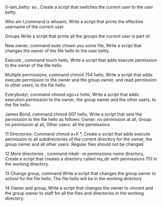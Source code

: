 0-iam_betty: su , Create a script that switches the current user to the user betty.

Who am I,command is whoami, Write a script that prints the effective username of the current user.

Groups Write a script that prints all the groups the current user is part of. 

New owner, command sudo chown you some file, Write a script that changes the owner of the file hello to the user betty.

Execute , command touch hello, Write a script that adds execute permission to the owner of the file hello. 

Multiple permissions, command chmod 754 hello, Write a script that adds execute permission to the owner and the group owner, and read permission to other users, to the file hello. 

 Everybody!, command chmod ugo+x hello, Write a script that adds execution permission to the owner, the group owner and the other users, to the file hello.

James Bond, command chmod 007 hello, Write a script that sets the permission to the file hello as follows: Owner: no permission at all, Group: no permission at all, Other users: all the permissions

11 Directories: Command chmod a+X *, Create a script that adds execute permission to all subdirectories of the current directory for the owner, the group owner and all other users. Regular files should not be changed.

12 More directories , command mkdir -m permissions name directory, Create a script that creates a directory called my_dir with permissions 751 in the working directory.

13 Change group, command Write a script that changes the group owner to school for the file hello. The file hello will be in the working directory

14 Owner and group, Write a script that changes the owner to vincent and the group owner to staff for all the files and directories in the working directory.
